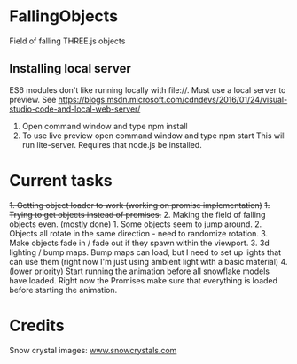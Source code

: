 # FallingObjects
 Field of falling THREE.js objects

## Installing local server
ES6 modules don't like running locally with file://. Must use a local server to preview. See https://blogs.msdn.microsoft.com/cdndevs/2016/01/24/visual-studio-code-and-local-web-server/

 1. Open command window and type npm install
 2. To use live preview open command window and type npm start
 This will run lite-server.
 Requires that node.js be installed.
 
# Current tasks
<s>1. Getting object loader to work (working on promise implementation)</s>
    <s>1. Trying to get objects instead of promises.</s>
2. Making the field of falling objects even. (mostly done)
    1. Some objects seem to jump around.
    2. Objects all rotate in the same direction - need to randomize rotation.
    3. Make objects fade in / fade out if they spawn within the viewport.
3. 3d lighting / bump maps. Bump maps can load, but I need to set up lights that can use them (right now I'm just using ambient light with a basic material)
4. (lower priority) Start running the animation before all snowflake models have loaded. Right now the Promises make sure that everything is loaded before starting the animation.

# Credits
Snow crystal images: www.snowcrystals.com